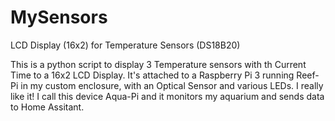 # MySensors
LCD Display (16x2) for Temperature Sensors (DS18B20)

This is a python script to display 3 Temperature sensors with th Current Time to a 16x2 LCD Display. 
It's attached to a Raspberry Pi 3 running Reef-Pi in my custom enclosure, with an Optical Sensor and various LEDs. I really like it!
I call this device Aqua-Pi and it monitors my aquarium and sends data to Home Assitant.
